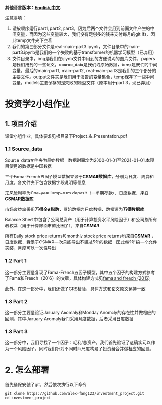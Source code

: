 **其他语言版本：[English](README.md),[中文](README_zh.md).**

注意事项：
1. 请按顺序运行part1, part2, part3，因为后两个文件会用到前面文件产生的中间变量，而因为这些变量较大，我们没有足够多的钱来支付每月的git lfs，因此temp文件夹下空着
2. 我们的第三部分文件是real-main-part3.ipynb，文件目录中的main-part3.ipynb是我们的一个失败的基于transformer的机器学习模型（已弃用）
3. 文件目录中，img是我们在ipynb文件中用到的方便说明的图片文件，papers是我们用到的一些论文，source_data是我们的原始数据，temp是我们的中间变量，最后的main-part1, main-part2, real-main-part3是我们的三个部分的主要文件。output文件夹是我们用于报告的变量集合，temp保存了一些中间变量，models主要保存的是失败的模型文件（原本用于part 3，现已弃用）

# 投资学2小组作业

## 1. 项目介绍

课堂小组作业，具体要求见根目录下Project_&_Presentation.pdf

### 1.1 Source_data

Source_data文件夹为原始数据，数据时间均为2000-01-01至2024-01-01.本项目使用的数据是中国数据

三个Fama-French五因子模型数据来源于**CSMAR数据库**，分别为日度、周度和月度，各文件夹下包含数据字段说明等信息

无风险利率为One-year lump-sum deposit（一年期存款），日度数据，来自**CSMAR数据库**

市场收益率采用**万得全A指数**，原始数据为日度数据，数据源为**万得数据库**

Balance Sheet中包含了公司总资产（用于计算投资水平风险因子）和公司总所有者权益（用于计算账面市值比因子），来自**CSMAR**

所有Daily stock price returns和monthly stock price returns均来自**CSMAR**
，日度数据，受限于CSMAR一次只能导出不超过5年的数据，因此每5年搞一个文件夹装，月度可以一次性导出

### 1.2 Part 1

这一部分主要是复现了Fama-French五因子模型，其中五个因子的构建方式参考了Fama和French（2016）的文章，具体构建方式见[fama and french (2016)](papers/Fama-French%20A%20five-factor%20asset%20pricing%20model.pdf)

此外，在这一部分中，我们还做了GRS检验，具体方式和论文原文保持一致

### 1.3 Part 2

这一部分主要是验证January Anomaly和Monday Anomaly的存在性并做相应的回测，其中January Anomaly我们采用月度数据，后者采用日度数据

### 1.3 Part 3

这一部分中，我们寻找了一个因子：毛利/总资产。我们首先验证了这确实可以作为一个风险因子，同时我们针对不同时间尺度构建了投资组合并做相应的回测。

# 2. 怎么部署

首先确保安装了git，然后依次执行以下命令

```shell
git clone https://github.com/alex-fang123/investment_project.git
cd investment_project
```

